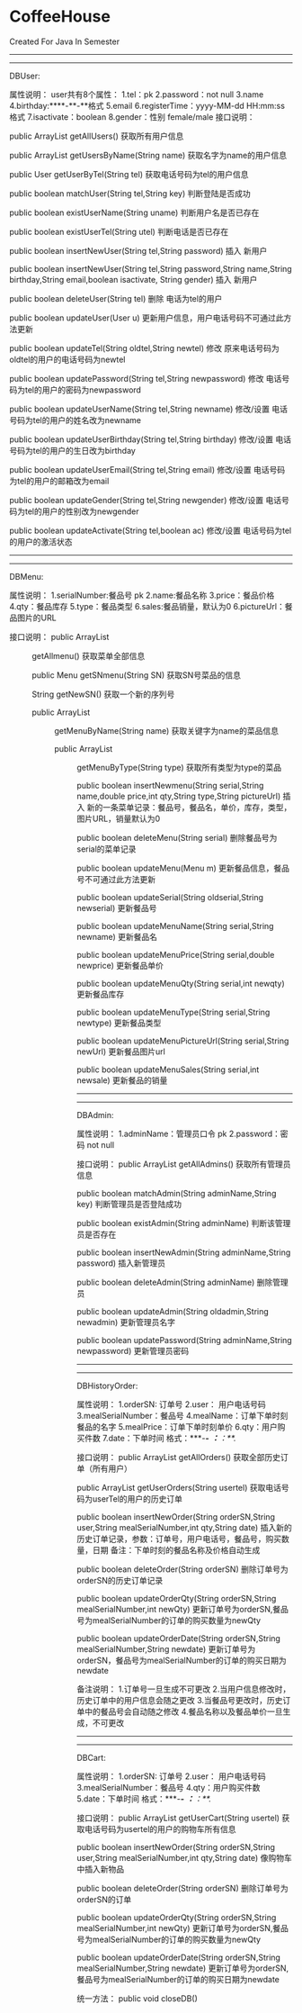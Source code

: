 # CoffeeHouse
Created For Java In Semester

*****************************************
*****************************************
DBUser:

属性说明：
user共有8个属性：
1.tel：pk
2.password：not null
3.name
4.birthday:****-**-**格式
5.email
6.registerTime：yyyy-MM-dd HH:mm:ss格式
7.isactivate：boolean
8.gender：性别 female/male
接口说明：

public ArrayList<User> getAllUsers()
获取所有用户信息

public ArrayList<User> getUsersByName(String name)
获取名字为name的用户信息

public User getUserByTel(String tel)
获取电话号码为tel的用户信息

public boolean  matchUser(String tel,String key)
判断登陆是否成功

public boolean existUserName(String uname)
判断用户名是否已存在

public boolean existUserTel(String utel)
判断电话是否已存在

public boolean insertNewUser(String tel,String password)
插入 新用户

public boolean insertNewUser(String tel,String password,String name,String birthday,String email,boolean isactivate, String gender)
插入 新用户

public boolean deleteUser(String tel)
删除 电话为tel的用户

public boolean updateUser(User u)
更新用户信息，用户电话号码不可通过此方法更新

public boolean updateTel(String oldtel,String newtel)
修改 原来电话号码为oldtel的用户的电话号码为newtel

public boolean updatePassword(String tel,String newpassword)
修改 电话号码为tel的用户的密码为newpassword

public boolean updateUserName(String tel,String newname)
修改/设置 电话号码为tel的用户的姓名改为newname

public boolean updateUserBirthday(String tel,String birthday)
修改/设置 电话号码为tel的用户的生日改为birthday

public boolean updateUserEmail(String tel,String email)
修改/设置 电话号码为tel的用户的邮箱改为email

public boolean updateGender(String tel,String newgender)
修改/设置 电话号码为tel的用户的性别改为newgender

public boolean updateActivate(String tel,boolean ac)
修改/设置 电话号码为tel的用户的激活状态


****************************************************************
****************************************************************

DBMenu:

属性说明：
1.serialNumber:餐品号 pk
2.name:餐品名称
3.price：餐品价格
4.qty：餐品库存
5.type：餐品类型
6.sales:餐品销量，默认为0
6.pictureUrl：餐品图片的URL


接口说明：
public ArrayList<Menu> getAllmenu()
获取菜单全部信息

public Menu getSNmenu(String SN)
获取SN号菜品的信息

String getNewSN()
获取一个新的序列号

public ArrayList<Menu> getMenuByName(String name) 
获取关键字为name的菜品信息

public ArrayList<Menu> getMenuByType(String type)
获取所有类型为type的菜品

public boolean insertNewmenu(String serial,String name,double price,int qty,String type,String pictureUrl)
插入 新的一条菜单记录：餐品号，餐品名，单价，库存，类型，图片URL，销量默认为0

public boolean deleteMenu(String serial)
删除餐品号为serial的菜单记录

public boolean updateMenu(Menu m)
更新餐品信息，餐品号不可通过此方法更新

public boolean updateSerial(String oldserial,String newserial)
更新餐品号

public boolean updateMenuName(String serial,String newname)
更新餐品名

public boolean updateMenuPrice(String serial,double newprice)
更新餐品单价

public boolean updateMenuQty(String serial,int newqty)
更新餐品库存

public boolean updateMenuType(String serial,String newtype)
更新餐品类型

public boolean updateMenuPictureUrl(String serial,String newUrl)
更新餐品图片url

public boolean updateMenuSales(String serial,int newsale)
更新餐品的销量

****************************************************************
****************************************************************

DBAdmin:

属性说明：
1.adminName：管理员口令 pk
2.password：密码 not null

接口说明：
public ArrayList<Admin> getAllAdmins()
获取所有管理员信息

public boolean matchAdmin(String adminName,String key)
判断管理员是否登陆成功

public boolean existAdmin(String adminName)
判断该管理员是否存在

public boolean insertNewAdmin(String adminName,String password)
插入新管理员

public boolean deleteAdmin(String adminName)
删除管理员

public boolean updateAdmin(String oldadmin,String newadmin)
更新管理员名字

public boolean updatePassword(String adminName,String newpassword)
更新管理员密码

****************************************************************
****************************************************************
DBHistoryOrder:

属性说明：
1.orderSN: 订单号
2.user： 用户电话号码
3.mealSerialNumber：餐品号
4.mealName：订单下单时刻餐品的名字
5.mealPrice：订单下单时刻单价
6.qty：用户购买件数
7.date：下单时间 格式：****-**-** **：**：**.* 

接口说明：
public ArrayList<Order> getAllOrders()
获取全部历史订单（所有用户）

public ArrayList<Order> getUserOrders(String usertel)
获取电话号码为userTel的用户的历史订单

public boolean insertNewOrder(String orderSN,String user,String mealSerialNumber,int qty,String date)
插入新的历史订单记录，参数：订单号，用户电话号，餐品号，购买数量，日期
备注：下单时刻的餐品名称及价格自动生成

public boolean deleteOrder(String orderSN)
删除订单号为orderSN的历史订单记录

public boolean updateOrderQty(String orderSN,String mealSerialNumber,int newQty)
更新订单号为orderSN,餐品号为mealSerialNumber的订单的购买数量为newQty

public boolean updateOrderDate(String orderSN,String mealSerialNumber,String newdate)
更新订单号为orderSN，餐品号为mealSerialNumber的订单的购买日期为newdate

备注说明：
1.订单号一旦生成不可更改
2.当用户信息修改时，历史订单中的用户信息会随之更改
3.当餐品号更改时，历史订单中的餐品号会自动随之修改
4.餐品名称以及餐品单价一旦生成，不可更改


****************************************************************
****************************************************************

DBCart:

属性说明：
1.orderSN: 订单号
2.user： 用户电话号码
3.mealSerialNumber：餐品号
4.qty：用户购买件数
5.date：下单时间 格式：****-**-** **：**：**.* 

接口说明：
public ArrayList<Order> getUserCart(String usertel)
获取电话号码为usertel的用户的购物车所有信息

public boolean insertNewOrder(String orderSN,String user,String mealSerialNumber,int qty,String date)
像购物车中插入新物品

public boolean deleteOrder(String orderSN)
删除订单号为orderSN的订单

public boolean updateOrderQty(String orderSN,String mealSerialNumber,int newQty)
更新订单号为orderSN,餐品号为mealSerialNumber的订单的购买数量为newQty

public boolean updateOrderDate(String orderSN,String mealSerialNumber,String newdate)
更新订单号为orderSN,餐品号为mealSerialNumber的订单的购买日期为newdate


统一方法：
public void closeDB()









